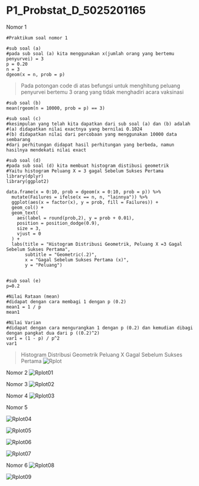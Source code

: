 # P1_Probstat_D_5025201165

Nomor 1

``` 
#Praktikum soal nomor 1

#sub soal (a)
#pada sub soal (a) kita menggunakan x(jumlah orang yang bertemu penyurvei) = 3
p = 0.20
n = 3
dgeom(x = n, prob = p)
```
> Pada potongan code di atas befungsi untuk menghitung peluang penyurvei bertemu 3 orang yang tidak menghadiri acara vaksinasi 
```
#sub soal (b)
mean(rgeom(n = 10000, prob = p) == 3)

#sub soal (c)
#kesimpulan yang telah kita dapatkan dari sub soal (a) dan (b) adalah
#(a) didapatkan nilai exactnya yang bernilai 0.1024
#(b) didapatkan nilai dari percobaan yang menggunakan 10000 data sembarang
#dari perhitungan didapat hasil perhitungan yang berbeda, namun hasilnya mendekati nilai exact

#sub soal (d)
#pada sub soal (d) kita membuat histogram distibusi geometrik
#Yaitu histogram Peluang X = 3 gagal Sebelum Sukses Pertama
library(dplyr)
library(ggplot2)

data.frame(x = 0:10, prob = dgeom(x = 0:10, prob = p)) %>%
  mutate(Failures = ifelse(x == n, n, "lainnya")) %>%
  ggplot(aes(x = factor(x), y = prob, fill = Failures)) +
  geom_col() +
  geom_text(
    aes(label = round(prob,2), y = prob + 0.01),
    position = position_dodge(0.9),
    size = 3,
    vjust = 0
  ) +
  labs(title = "Histogram Distribusi Geometrik, Peluang X =3 Gagal Sebelum Sukses Pertama",
       subtitle = "Geometric(.2)",
       x = "Gagal Sebelum Sukses Pertama (x)",
       y = "Peluang")


#sub soal (e)
p=0.2

#Nilai Rataan (mean)
#didapat dengan cara membagi 1 dengan p (0.2)
mean1 = 1 / p
mean1

#Nilai Varian
#didapat dengan cara mengurangkan 1 dengan p (0.2) dan kemudian dibagi dengan pangkat dua dari p ((0.2)^2)
var1 = (1 - p) / p^2
var1
```
> Histogram Distribusi Geometrik Peluang X Gagal Sebelum Sukses Pertama
![Rplot](https://user-images.githubusercontent.com/72547769/162623727-90ae8759-3cde-4091-a8c6-b69921f706ec.png)


Nomor 2
![Rplot01](https://user-images.githubusercontent.com/72547769/162623795-202b13cb-1b1b-4fa9-a363-98b0522e2408.png)


Nomor 3
![Rplot02](https://user-images.githubusercontent.com/72547769/162623816-242adb33-87c7-4b54-94e4-677eb73908f9.png)


Nomor 4
![Rplot03](https://user-images.githubusercontent.com/72547769/162623885-eb08101b-38b2-455f-b0aa-49e97e92a977.png)

Nomor 5

![Rplot04](https://user-images.githubusercontent.com/72547769/162623901-a85acad4-f179-446c-aff9-26e10098ba6f.png)

![Rplot05](https://user-images.githubusercontent.com/72547769/162623920-f62b450e-a88a-459a-8cb6-1984b861d79b.png)

![Rplot06](https://user-images.githubusercontent.com/72547769/162623936-acffca05-cdbf-4ce4-beab-069398b36071.png)

![Rplot07](https://user-images.githubusercontent.com/72547769/162623942-7531194e-712a-4c94-a5b4-e7dc87590f74.png)

Nomor 6
![Rplot08](https://user-images.githubusercontent.com/72547769/162623953-bb216f8d-89b4-4e3e-af49-d335b8d9d18d.png)

![Rplot09](https://user-images.githubusercontent.com/72547769/162623964-69ee14b0-37e7-4a07-b6df-339866d943ab.png)
